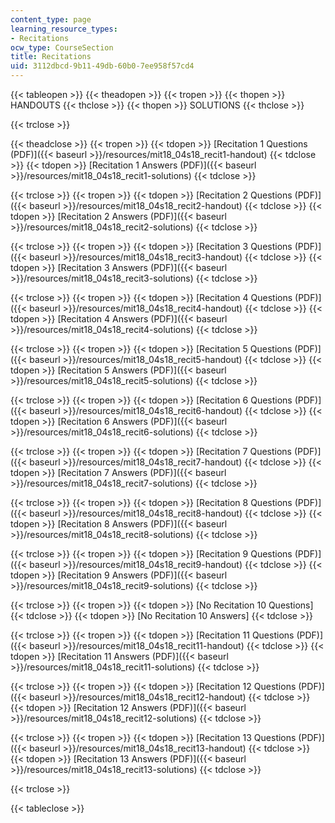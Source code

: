 ```yaml
---
content_type: page
learning_resource_types:
- Recitations
ocw_type: CourseSection
title: Recitations
uid: 3112dbcd-9b11-49db-60b0-7ee958f57cd4
---
```


{{< tableopen >}}
{{< theadopen >}}
{{< tropen >}}
{{< thopen >}}
HANDOUTS
{{< thclose >}}
{{< thopen >}}
SOLUTIONS
{{< thclose >}}

{{< trclose >}}

{{< theadclose >}}
{{< tropen >}}
{{< tdopen >}}
[Recitation 1 Questions (PDF)]({{< baseurl >}}/resources/mit18_04s18_recit1-handout)
{{< tdclose >}}
{{< tdopen >}}
[Recitation 1 Answers (PDF)]({{< baseurl >}}/resources/mit18_04s18_recit1-solutions)
{{< tdclose >}}

{{< trclose >}}
{{< tropen >}}
{{< tdopen >}}
[Recitation 2 Questions (PDF)]({{< baseurl >}}/resources/mit18_04s18_recit2-handout)
{{< tdclose >}}
{{< tdopen >}}
[Recitation 2 Answers (PDF)]({{< baseurl >}}/resources/mit18_04s18_recit2-solutions)
{{< tdclose >}}

{{< trclose >}}
{{< tropen >}}
{{< tdopen >}}
[Recitation 3 Questions (PDF)]({{< baseurl >}}/resources/mit18_04s18_recit3-handout)
{{< tdclose >}}
{{< tdopen >}}
[Recitation 3 Answers (PDF)]({{< baseurl >}}/resources/mit18_04s18_recit3-solutions)
{{< tdclose >}}

{{< trclose >}}
{{< tropen >}}
{{< tdopen >}}
[Recitation 4 Questions (PDF)]({{< baseurl >}}/resources/mit18_04s18_recit4-handout)
{{< tdclose >}}
{{< tdopen >}}
[Recitation 4 Answers (PDF)]({{< baseurl >}}/resources/mit18_04s18_recit4-solutions)
{{< tdclose >}}

{{< trclose >}}
{{< tropen >}}
{{< tdopen >}}
[Recitation 5 Questions (PDF)]({{< baseurl >}}/resources/mit18_04s18_recit5-handout)
{{< tdclose >}}
{{< tdopen >}}
[Recitation 5 Answers (PDF)]({{< baseurl >}}/resources/mit18_04s18_recit5-solutions)
{{< tdclose >}}

{{< trclose >}}
{{< tropen >}}
{{< tdopen >}}
[Recitation 6 Questions (PDF)]({{< baseurl >}}/resources/mit18_04s18_recit6-handout)
{{< tdclose >}}
{{< tdopen >}}
[Recitation 6 Answers (PDF)]({{< baseurl >}}/resources/mit18_04s18_recit6-solutions)
{{< tdclose >}}

{{< trclose >}}
{{< tropen >}}
{{< tdopen >}}
[Recitation 7 Questions (PDF)]({{< baseurl >}}/resources/mit18_04s18_recit7-handout)
{{< tdclose >}}
{{< tdopen >}}
[Recitation 7 Answers (PDF)]({{< baseurl >}}/resources/mit18_04s18_recit7-solutions)
{{< tdclose >}}

{{< trclose >}}
{{< tropen >}}
{{< tdopen >}}
[Recitation 8 Questions (PDF)]({{< baseurl >}}/resources/mit18_04s18_recit8-handout)
{{< tdclose >}}
{{< tdopen >}}
[Recitation 8 Answers (PDF)]({{< baseurl >}}/resources/mit18_04s18_recit8-solutions)
{{< tdclose >}}

{{< trclose >}}
{{< tropen >}}
{{< tdopen >}}
[Recitation 9 Questions (PDF)]({{< baseurl >}}/resources/mit18_04s18_recit9-handout)
{{< tdclose >}}
{{< tdopen >}}
[Recitation 9 Answers (PDF)]({{< baseurl >}}/resources/mit18_04s18_recit9-solutions)
{{< tdclose >}}

{{< trclose >}}
{{< tropen >}}
{{< tdopen >}}
\[No Recitation 10 Questions\]
{{< tdclose >}}
{{< tdopen >}}
\[No Recitation 10 Answers\]
{{< tdclose >}}

{{< trclose >}}
{{< tropen >}}
{{< tdopen >}}
[Recitation 11 Questions (PDF)]({{< baseurl >}}/resources/mit18_04s18_recit11-handout)
{{< tdclose >}}
{{< tdopen >}}
[Recitation 11 Answers (PDF)]({{< baseurl >}}/resources/mit18_04s18_recit11-solutions)
{{< tdclose >}}

{{< trclose >}}
{{< tropen >}}
{{< tdopen >}}
[Recitation 12 Questions (PDF)]({{< baseurl >}}/resources/mit18_04s18_recit12-handout)
{{< tdclose >}}
{{< tdopen >}}
[Recitation 12 Answers (PDF)]({{< baseurl >}}/resources/mit18_04s18_recit12-solutions)
{{< tdclose >}}

{{< trclose >}}
{{< tropen >}}
{{< tdopen >}}
[Recitation 13 Questions (PDF)]({{< baseurl >}}/resources/mit18_04s18_recit13-handout)
{{< tdclose >}}
{{< tdopen >}}
[Recitation 13 Answers (PDF)]({{< baseurl >}}/resources/mit18_04s18_recit13-solutions)
{{< tdclose >}}

{{< trclose >}}

{{< tableclose >}}